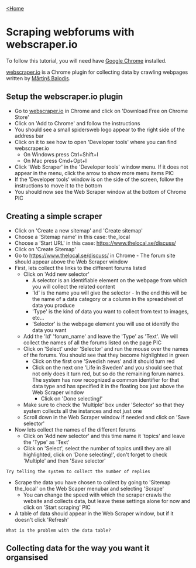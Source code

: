 [<Home](https://rocketboytom.github.io/TEfL/)

# Scraping webforums with webscraper.io

To follow this tutorial, you will need have [Google Chrome](https://www.google.com/chrome/) installed.

[webscraper.io](https://www.webscraper.io) is a Chrome plugin for collecting data by crawling webpages written by [Mārtiņš Balodis](https://github.com/martinsbalodis).

## Setup the webscraper.io plugin

- Go to [webscraper.io](https://www.webscraper.io) in Chrome and click on 'Download Free on Chrome Store'
- Click on 'Add to Chrome' and follow the instructions
- You should see a small spidersweb logo appear to the right side of the address bar
- Click on it to see how to open 'Developer tools' where you can find webscraper.io
  - On Windows press Ctrl+Shift+I
  - On Mac press Cmd+Opt+I
- Click 'Web Scraper' in the 'Developer tools' window menu. If it does not appear in the menu, click the arrow to show more menu items
PIC
- If the 'Developer tools' window is on the side of the screen, follow the instructions to move it to the bottom
- You should now see the Web Scraper window at the bottom of Chrome
PIC

## Creating a simple scraper

- Click on 'Create a new sitemap' and 'Create sitemap'
- Choose a 'Sitemap name' in this case: the_local
- Choose a 'Start URL' in this case: https://www.thelocal.se/discuss/
- Click on 'Create Sitemap'
- Go to https://www.thelocal.se/discuss/ in Chrome - The forum site should appear above the Web Scraper window
- First, lets collect the links to the different forums listed
  - Click on 'Add new selector'
    - A selector is an identifiable element on the webpage from which you will collect the related content
    - 'Id' is the name you will give the selector - In the end this will be the name of a data category or a column in the spreadsheet of data you produce
    - 'Type' is the kind of data you want to collect from text to images, etc...
    - 'Selector' is the webpage element you will use ot identify the data you want
  - Add the 'Id' 'forum_name' and leave the 'Type' as 'Text'. We will collect the names of all the forums listed on the page
PIC
  - Click on 'Select' under 'Selector' and run the mouse over the names of the forums. You should see that they become highlighted in green
    - Click on the first one 'Swedish news' and it should turn red
    - Click on the next one 'Life in Sweden' and you should see that not only does it turn red, but so do the remaining forum names. The system has now recognized a common identifier for that data type and has specified it in the floating box just above the Web Scraper window
      - Click on 'Done selecting!'
  - Make sure to check the 'Multiple' box under 'Selector' so that they system collects all the instances and not just one
  - Scroll down in the Web Scraper window if needed and click on 'Save selector'
- Now lets collect the names of the different forums
  - Click on 'Add new selector' and this time name it 'topics' and leave the 'Type' as 'Text'
  - Click on 'Select', select the number of topics until they are all highlighted, click on 'Done selecting!', don't forget to check 'Multiple' and then 'Save selector'

```Try telling the system to collect the number of replies```

- Scrape the data you have chosen to collect by going to 'Sitemap the_local' on the Web Scaper menubar and selecting 'Scrape'
  - You can change the speed with which the scraper crawls the website and collects data, but leave these settings alone for now and click on 'Start scraping'
PIC
- A table of data should appear in the Web Scraper window, but if it doesn't click 'Refresh'

```What is the problem with the data table?```

## Collecting data for the way you want it organsised






  

  
  
  
  





